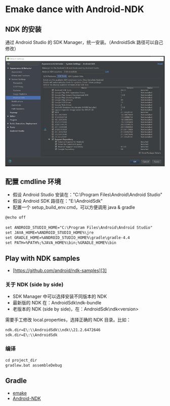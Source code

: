 # Emake dance with Android-NDK

## NDK 的安装

通过 Android Studio 的 SDK Manager，统一安装。（AndroidSdk 路径可以自己修改）

![](images/2020_09_02_emake_dance_with_android_ndk/sdk_manager.png)


## 配置 cmdline 环境

 * 假设 Android Studio 安装在："C:\Program Files\Android\Android Studio"
 * 假设 Android SDK 路径在："E:\AndroidSdk"
 * 配置一个 setup_build_env.cmd，可以方便调用 java & gradle

```
@echo off

set ANDROID_STUDIO_HOME="C:\Program Files\Android\Android Studio"
set JAVA_HOME=%ANDROID_STUDIO_HOME%\jre
set GRADLE_HOME=%ANDROID_STUDIO_HOME%\gradle\gradle-4.4
set PATH=%PATH%;%JAVA_HOME%\bin;%GRADLE_HOME%\bin
```


## Play with NDK samples

 * [https://github.com/android/ndk-samples][3]

### 关于 NDK (side by side)

 * SDK Manager 中可以选择安装不同版本的 NDK
 * 最新版的 NDK 在：AndroidSdk\ndk-bundle
 * 老版本的 NDK (side by side)，在：AndroidSdk\ndk\<version>

需要手工修改 local.properties，选择正确的 NDK 目录。比如：

```
ndk.dir=E\:\\AndroidSdk\\ndk\\21.2.6472646
sdk.dir=E\:\\AndroidSdk
```

### 编译

```
cd project_dir
gradlew.bat assembleDebug
```

## Gradle

 * [emake][1]
 * [Android-NDK][2]

[1]:https://github.com/skywind3000/emake
[2]:https://developer.android.com/ndk
[3]:https://github.com/android/ndk-samples

